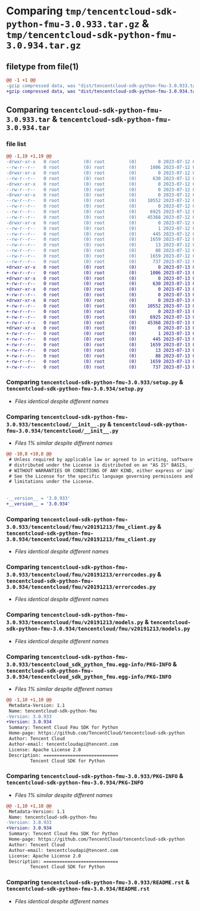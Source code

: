 # Comparing `tmp/tencentcloud-sdk-python-fmu-3.0.933.tar.gz` & `tmp/tencentcloud-sdk-python-fmu-3.0.934.tar.gz`

## filetype from file(1)

```diff
@@ -1 +1 @@
-gzip compressed data, was "dist/tencentcloud-sdk-python-fmu-3.0.933.tar", last modified: Wed Jul 12 00:30:08 2023, max compression
+gzip compressed data, was "dist/tencentcloud-sdk-python-fmu-3.0.934.tar", last modified: Thu Jul 13 00:22:33 2023, max compression
```

## Comparing `tencentcloud-sdk-python-fmu-3.0.933.tar` & `tencentcloud-sdk-python-fmu-3.0.934.tar`

### file list

```diff
@@ -1,19 +1,19 @@
-drwxr-xr-x   0 root         (0) root         (0)        0 2023-07-12 00:30:08.000000 tencentcloud-sdk-python-fmu-3.0.933/
--rw-r--r--   0 root         (0) root         (0)     1006 2023-07-12 00:30:08.000000 tencentcloud-sdk-python-fmu-3.0.933/setup.py
-drwxr-xr-x   0 root         (0) root         (0)        0 2023-07-12 00:30:08.000000 tencentcloud-sdk-python-fmu-3.0.933/tencentcloud/
--rw-r--r--   0 root         (0) root         (0)      630 2023-07-12 00:30:08.000000 tencentcloud-sdk-python-fmu-3.0.933/tencentcloud/__init__.py
-drwxr-xr-x   0 root         (0) root         (0)        0 2023-07-12 00:30:08.000000 tencentcloud-sdk-python-fmu-3.0.933/tencentcloud/fmu/
--rw-r--r--   0 root         (0) root         (0)        0 2023-07-12 00:30:08.000000 tencentcloud-sdk-python-fmu-3.0.933/tencentcloud/fmu/__init__.py
-drwxr-xr-x   0 root         (0) root         (0)        0 2023-07-12 00:30:08.000000 tencentcloud-sdk-python-fmu-3.0.933/tencentcloud/fmu/v20191213/
--rw-r--r--   0 root         (0) root         (0)    10552 2023-07-12 00:30:08.000000 tencentcloud-sdk-python-fmu-3.0.933/tencentcloud/fmu/v20191213/fmu_client.py
--rw-r--r--   0 root         (0) root         (0)        0 2023-07-12 00:30:08.000000 tencentcloud-sdk-python-fmu-3.0.933/tencentcloud/fmu/v20191213/__init__.py
--rw-r--r--   0 root         (0) root         (0)     6925 2023-07-12 00:30:08.000000 tencentcloud-sdk-python-fmu-3.0.933/tencentcloud/fmu/v20191213/errorcodes.py
--rw-r--r--   0 root         (0) root         (0)    45368 2023-07-12 00:30:08.000000 tencentcloud-sdk-python-fmu-3.0.933/tencentcloud/fmu/v20191213/models.py
-drwxr-xr-x   0 root         (0) root         (0)        0 2023-07-12 00:30:08.000000 tencentcloud-sdk-python-fmu-3.0.933/tencentcloud_sdk_python_fmu.egg-info/
--rw-r--r--   0 root         (0) root         (0)        1 2023-07-12 00:30:08.000000 tencentcloud-sdk-python-fmu-3.0.933/tencentcloud_sdk_python_fmu.egg-info/dependency_links.txt
--rw-r--r--   0 root         (0) root         (0)      445 2023-07-12 00:30:08.000000 tencentcloud-sdk-python-fmu-3.0.933/tencentcloud_sdk_python_fmu.egg-info/SOURCES.txt
--rw-r--r--   0 root         (0) root         (0)     1659 2023-07-12 00:30:08.000000 tencentcloud-sdk-python-fmu-3.0.933/tencentcloud_sdk_python_fmu.egg-info/PKG-INFO
--rw-r--r--   0 root         (0) root         (0)       13 2023-07-12 00:30:08.000000 tencentcloud-sdk-python-fmu-3.0.933/tencentcloud_sdk_python_fmu.egg-info/top_level.txt
--rw-r--r--   0 root         (0) root         (0)       88 2023-07-12 00:30:08.000000 tencentcloud-sdk-python-fmu-3.0.933/setup.cfg
--rw-r--r--   0 root         (0) root         (0)     1659 2023-07-12 00:30:08.000000 tencentcloud-sdk-python-fmu-3.0.933/PKG-INFO
--rw-r--r--   0 root         (0) root         (0)      737 2023-07-12 00:30:08.000000 tencentcloud-sdk-python-fmu-3.0.933/README.rst
+drwxr-xr-x   0 root         (0) root         (0)        0 2023-07-13 00:22:33.000000 tencentcloud-sdk-python-fmu-3.0.934/
+-rw-r--r--   0 root         (0) root         (0)     1006 2023-07-13 00:22:33.000000 tencentcloud-sdk-python-fmu-3.0.934/setup.py
+drwxr-xr-x   0 root         (0) root         (0)        0 2023-07-13 00:22:33.000000 tencentcloud-sdk-python-fmu-3.0.934/tencentcloud/
+-rw-r--r--   0 root         (0) root         (0)      630 2023-07-13 00:22:33.000000 tencentcloud-sdk-python-fmu-3.0.934/tencentcloud/__init__.py
+drwxr-xr-x   0 root         (0) root         (0)        0 2023-07-13 00:22:33.000000 tencentcloud-sdk-python-fmu-3.0.934/tencentcloud/fmu/
+-rw-r--r--   0 root         (0) root         (0)        0 2023-07-13 00:22:33.000000 tencentcloud-sdk-python-fmu-3.0.934/tencentcloud/fmu/__init__.py
+drwxr-xr-x   0 root         (0) root         (0)        0 2023-07-13 00:22:33.000000 tencentcloud-sdk-python-fmu-3.0.934/tencentcloud/fmu/v20191213/
+-rw-r--r--   0 root         (0) root         (0)    10552 2023-07-13 00:22:33.000000 tencentcloud-sdk-python-fmu-3.0.934/tencentcloud/fmu/v20191213/fmu_client.py
+-rw-r--r--   0 root         (0) root         (0)        0 2023-07-13 00:22:33.000000 tencentcloud-sdk-python-fmu-3.0.934/tencentcloud/fmu/v20191213/__init__.py
+-rw-r--r--   0 root         (0) root         (0)     6925 2023-07-13 00:22:33.000000 tencentcloud-sdk-python-fmu-3.0.934/tencentcloud/fmu/v20191213/errorcodes.py
+-rw-r--r--   0 root         (0) root         (0)    45368 2023-07-13 00:22:33.000000 tencentcloud-sdk-python-fmu-3.0.934/tencentcloud/fmu/v20191213/models.py
+drwxr-xr-x   0 root         (0) root         (0)        0 2023-07-13 00:22:33.000000 tencentcloud-sdk-python-fmu-3.0.934/tencentcloud_sdk_python_fmu.egg-info/
+-rw-r--r--   0 root         (0) root         (0)        1 2023-07-13 00:22:33.000000 tencentcloud-sdk-python-fmu-3.0.934/tencentcloud_sdk_python_fmu.egg-info/dependency_links.txt
+-rw-r--r--   0 root         (0) root         (0)      445 2023-07-13 00:22:33.000000 tencentcloud-sdk-python-fmu-3.0.934/tencentcloud_sdk_python_fmu.egg-info/SOURCES.txt
+-rw-r--r--   0 root         (0) root         (0)     1659 2023-07-13 00:22:33.000000 tencentcloud-sdk-python-fmu-3.0.934/tencentcloud_sdk_python_fmu.egg-info/PKG-INFO
+-rw-r--r--   0 root         (0) root         (0)       13 2023-07-13 00:22:33.000000 tencentcloud-sdk-python-fmu-3.0.934/tencentcloud_sdk_python_fmu.egg-info/top_level.txt
+-rw-r--r--   0 root         (0) root         (0)       88 2023-07-13 00:22:33.000000 tencentcloud-sdk-python-fmu-3.0.934/setup.cfg
+-rw-r--r--   0 root         (0) root         (0)     1659 2023-07-13 00:22:33.000000 tencentcloud-sdk-python-fmu-3.0.934/PKG-INFO
+-rw-r--r--   0 root         (0) root         (0)      737 2023-07-13 00:22:33.000000 tencentcloud-sdk-python-fmu-3.0.934/README.rst
```

### Comparing `tencentcloud-sdk-python-fmu-3.0.933/setup.py` & `tencentcloud-sdk-python-fmu-3.0.934/setup.py`

 * *Files identical despite different names*

### Comparing `tencentcloud-sdk-python-fmu-3.0.933/tencentcloud/__init__.py` & `tencentcloud-sdk-python-fmu-3.0.934/tencentcloud/__init__.py`

 * *Files 1% similar despite different names*

```diff
@@ -10,8 +10,8 @@
 # Unless required by applicable law or agreed to in writing, software
 # distributed under the License is distributed on an "AS IS" BASIS,
 # WITHOUT WARRANTIES OR CONDITIONS OF ANY KIND, either express or implied.
 # See the License for the specific language governing permissions and
 # limitations under the License.
 
 
-__version__ = '3.0.933'
+__version__ = '3.0.934'
```

### Comparing `tencentcloud-sdk-python-fmu-3.0.933/tencentcloud/fmu/v20191213/fmu_client.py` & `tencentcloud-sdk-python-fmu-3.0.934/tencentcloud/fmu/v20191213/fmu_client.py`

 * *Files identical despite different names*

### Comparing `tencentcloud-sdk-python-fmu-3.0.933/tencentcloud/fmu/v20191213/errorcodes.py` & `tencentcloud-sdk-python-fmu-3.0.934/tencentcloud/fmu/v20191213/errorcodes.py`

 * *Files identical despite different names*

### Comparing `tencentcloud-sdk-python-fmu-3.0.933/tencentcloud/fmu/v20191213/models.py` & `tencentcloud-sdk-python-fmu-3.0.934/tencentcloud/fmu/v20191213/models.py`

 * *Files identical despite different names*

### Comparing `tencentcloud-sdk-python-fmu-3.0.933/tencentcloud_sdk_python_fmu.egg-info/PKG-INFO` & `tencentcloud-sdk-python-fmu-3.0.934/tencentcloud_sdk_python_fmu.egg-info/PKG-INFO`

 * *Files 1% similar despite different names*

```diff
@@ -1,10 +1,10 @@
 Metadata-Version: 1.1
 Name: tencentcloud-sdk-python-fmu
-Version: 3.0.933
+Version: 3.0.934
 Summary: Tencent Cloud Fmu SDK for Python
 Home-page: https://github.com/TencentCloud/tencentcloud-sdk-python
 Author: Tencent Cloud
 Author-email: tencentcloudapi@tencent.com
 License: Apache License 2.0
 Description: ============================
         Tencent Cloud SDK for Python
```

### Comparing `tencentcloud-sdk-python-fmu-3.0.933/PKG-INFO` & `tencentcloud-sdk-python-fmu-3.0.934/PKG-INFO`

 * *Files 1% similar despite different names*

```diff
@@ -1,10 +1,10 @@
 Metadata-Version: 1.1
 Name: tencentcloud-sdk-python-fmu
-Version: 3.0.933
+Version: 3.0.934
 Summary: Tencent Cloud Fmu SDK for Python
 Home-page: https://github.com/TencentCloud/tencentcloud-sdk-python
 Author: Tencent Cloud
 Author-email: tencentcloudapi@tencent.com
 License: Apache License 2.0
 Description: ============================
         Tencent Cloud SDK for Python
```

### Comparing `tencentcloud-sdk-python-fmu-3.0.933/README.rst` & `tencentcloud-sdk-python-fmu-3.0.934/README.rst`

 * *Files identical despite different names*

